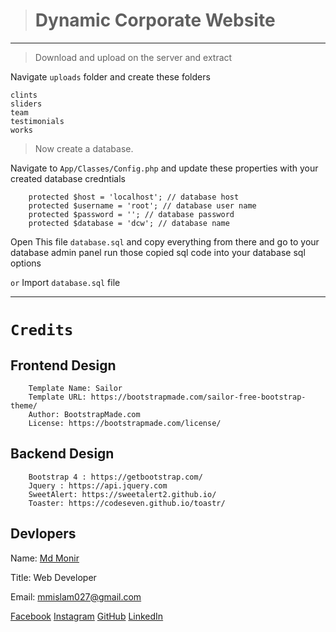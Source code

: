 > # Dynamic Corporate Website
---

> Download and upload on the server and extract

Navigate `uploads` folder and create these folders
~~~ 
clints
sliders
team
testimonials
works
~~~

> Now create a database.

Navigate to ``App/Classes/Config.php`` and  update these properties with your created database credntials
~~~
    protected $host = 'localhost'; // database host
    protected $username = 'root'; // database user name
    protected $password = ''; // database password
    protected $database = 'dcw'; // database name
~~~

Open This file `database.sql` and copy everything from there and go to your database admin panel run those copied sql code into your database sql options 

`or`
Import `database.sql` file

___

# `Credits`


Frontend Design
--
~~~
    Template Name: Sailor
    Template URL: https://bootstrapmade.com/sailor-free-bootstrap-theme/
    Author: BootstrapMade.com
    License: https://bootstrapmade.com/license/  
~~~

Backend Design
--
~~~
    Bootstrap 4 : https://getbootstrap.com/
    Jquery : https://api.jquery.com
    SweetAlert: https://sweetalert2.github.io/
    Toaster: https://codeseven.github.io/toastr/
~~~

Devlopers
--
Name: [Md Monir][website]

Title: Web Developer

Email: mmislam027@gmail.com
   
[Facebook][facebook] [Instagram][instagram] [GitHub][github] [LinkedIn][linkedin]

[website]: https://mdmonir-portfolio.web.app/
[instagram]: https://www.instagram.com/mdmonir027
[github]: https://github.com/mdmonir027
[linkedin]: https://www.linkedin.com/in/mdmonir027
[Facebook]: https://www.facebook.com/mdmoni027/
